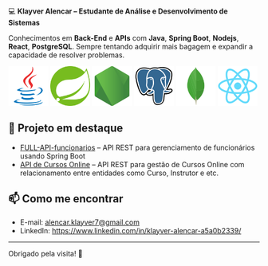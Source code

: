💻 **Klayver Alencar – Estudante de Análise e Desenvolvimento de Sistemas**

Conhecimentos em **Back-End** e **APIs** com **Java**, **Spring Boot**, **Nodejs**, **React**, **PostgreSQL**. Sempre tentando adquirir mais bagagem e expandir a capacidade de resolver problemas. 


<p align="left">
    <img src="https://raw.githubusercontent.com/devicons/devicon/master/icons/java/java-original.svg" width="80" height="80"/>
    <img src="https://raw.githubusercontent.com/devicons/devicon/master/icons/spring/spring-original.svg" width="80" height="80"/>
    <img src="https://raw.githubusercontent.com/devicons/devicon/master/icons/nodejs/nodejs-original.svg" width="80" height="80"/>
    <img src="https://raw.githubusercontent.com/devicons/devicon/master/icons/postgresql/postgresql-original.svg" width="80" height="80"/>
    <img src="https://raw.githubusercontent.com/devicons/devicon/master/icons/mongodb/mongodb-original.svg" width="80" height="80"/>
    <img src="https://raw.githubusercontent.com/devicons/devicon/master/icons/react/react-original.svg" width="80" height="80"/>
</p>


## 📂 Projeto em destaque

- [FULL-API-funcionarios](https://github.com/klayveralencar777/FULL-API-funcionarios) – API REST para gerenciamento de funcionários usando Spring Boot
- [API de Cursos Online](https://github.com/klayveralencar777/Gestao-Curso-Api) – API REST para gestão de Cursos Online com relacionamento entre entidades como Curso, Instrutor e etc.




## 📫 Como me encontrar

- E-mail: alencar.klayver7@gmail.com  
- LinkedIn: https://www.linkedin.com/in/klayver-alencar-a5a0b2339/

---

Obrigado pela visita! 🚀
